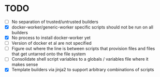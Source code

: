 # TODO

- [ ] No separation of trusted/untrusted builders
- [x] docker-worker/generic-worker specific scripts should not be run on all builders
- [x] No process to install docker-worker yet
- [ ] Version of docker et al are not specified
- [ ] Figure out where the line is between scripts that provision files and files that get untarred onto the file system
- [ ] Consolidate shell script variables to a globals / variables file where it makes sense
- [x] Template builders via jinja2 to support arbitrary combinations of scripts
